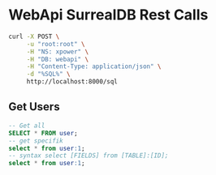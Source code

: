 # WebApi SurrealDB Rest Calls

```bash
curl -X POST \
	 -u "root:root" \
	 -H "NS: xpower" \
	 -H "DB: webapi" \
	 -H "Content-Type: application/json" \
	 -d "%SQL%" \
	 http://localhost:8000/sql
```

## Get Users
```sql
-- Get all
SELECT * FROM user;
-- get specifik
select * from user:1;
-- syntax select [FIELDS] from [TABLE]:[ID];
select * from user:1;
```
